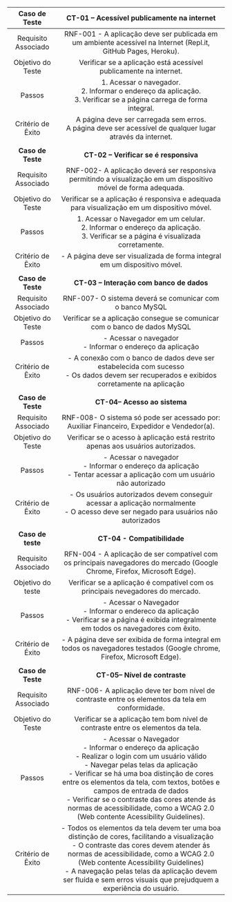 | **Caso de Teste** 	| **CT-01 – Acessível publicamente na internet** 	|
|:---:	|:---:	|
|	Requisito Associado 	| RNF-001 - A aplicação deve ser publicada em um ambiente acessível na Internet (Repl.it, GitHub Pages, Heroku). |
| Objetivo do Teste 	| Verificar se a aplicação está acessível publicamente na internet. |
| Passos 	|  1. Acessar o navegador.<br> 2. Informar o endereço da aplicação. <br> 3. Verificar se a página carrega de forma integral. |
|Critério de Êxito |  A página deve ser carregada sem erros.<br> A página deve ser acessível de qualquer lugar através da internet. |
|  	|  	|
| **Caso de Teste** 	| **CT-02 – Verificar se é responsiva** 	|
|	Requisito Associado 	| RNF-002- A aplicação deverá ser responsiva permitindo a visualização em um dispositivo móvel de forma adequada. |
| Objetivo do Teste 	| Verificar se a aplicação é responsiva e adequada para visualização em um dispositivo móvel. |
| Passos 	|  1. Acessar o Navegador em um celular. <br> 2. Informar o endereço da aplicação. <br> 3. Verificar se a página é visualizada corretamente. |
| Critério de Êxito | - A página deve ser visualizada de forma integral em um dispositivo móvel. |
|  	|  	|
| **Caso de Teste**   | **CT-03 – Interação com banco de dados**|
|  Requisito Associado   | RNF-007- O sistema deverá se comunicar com o banco MySQL |
| Objetivo do Teste   | Verificar se a aplicação consegue se comunicar com o banco de dados MySQL |
| Passos   | - Acessar o navegador <br> - Informar o endereço da aplicação |
|Critério de Êxito | - A conexão com o banco de dados deve ser estabelecida com sucesso <br> - Os dados devem ser recuperados e exibidos corretamente na aplicação <br>
|  	|  	|
| **Caso de Teste**   | **CT-04– Acesso ao sistema**   |
|  Requisito Associado   | RNF-008- O sistema só pode ser acessado por: Auxiliar Financeiro, Expedidor e Vendedor(a). |
| Objetivo do Teste   | Verificar se o acesso à aplicação está restrito apenas aos usuários autorizados. |
| Passos   | - Acessar o navegador <br> - Informar o endereço da aplicação<br> - Tentar acessar a aplicação com um usuário não autorizado <br> |
|Critério de Êxito | - Os usuários autorizados devem conseguir acessar a aplicação normalmente <br> - O acesso deve ser negado para usuários não autorizados |
|  	|  	|
| **Caso de teste**  |**CT-04 - Compatibilidade**|
| Requisito Associado  | RFN-004 - A aplicação de ser compatível com os principais navegadores do mercado (Google Chrome, Firefox, Microsoft Edge). |
| Objetivo do teste  | Verificar se a aplicação é compativel com os principais nevegadores do mercado. |
| Passos  | - Acessar o Navegador <br> - Informar o endereco da aplicação <br> - Verificar se a página é exibida integralmente em todos os navegadores com êxito. |
| Critério de Éxito  | - A página deve ser exibida de forma integral em todos os navegadores testados (Google chrome, Firefox, Microsoft Edge). |
|  	|  	|
| **Caso de Teste**   | **CT-05– Nível de contraste**   |
|  Requisito Associado   | RNF-006- A aplicação deve ter bom nível de contraste entre os elementos da tela em conformidade. |
| Objetivo do Teste   | Verificar se a aplicação tem bom nível de contraste entre os elementos da tela. |
| Passos   | - Acessar o Navegador <br> - Informar o endereço da aplicação <br> - Realizar o login com um usuário válido <br> - Navegar pelas telas da aplicação <br> - Verificar se há uma boa distinção de cores entre os elementos da tela, com textos, botões e campos de entrada de dados <br> - Verificar se o contraste das cores atende ás normas de acessibilidade, como a WCAG 2.0 (Web contente Acessibility Guidelines). |
|Critério de Êxito | - Todos os elementos da tela devem ter uma boa distinção de cores, facilitando a visualização <br> - O contraste das cores devem atender ás normas de acessibilidade, como a WCAG 2.0 (Web contente Acessibility Guidelines) <br> - A navegação pelas telas da aplicação devem ser fluída e sem erros visuais que prejudquem a experiência do usuário. |
